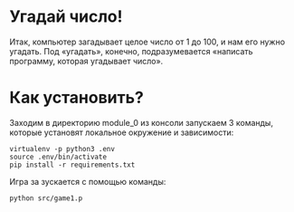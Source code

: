 # Угадай число!

Итак, компьютер загадывает целое число от 1 до 100, и нам его нужно угадать. 
Под «угадать», конечно, подразумевается «написать программу, которая угадывает число».

# Как установить?
Заходим в директорию module_0 из консоли запускаем 3 команды, которые установят локальное окружение и зависимости:
```
virtualenv -p python3 .env
source .env/bin/activate
pip install -r requirements.txt
```

Игра за зускается с помощью команды:

```
python src/game1.p
```
